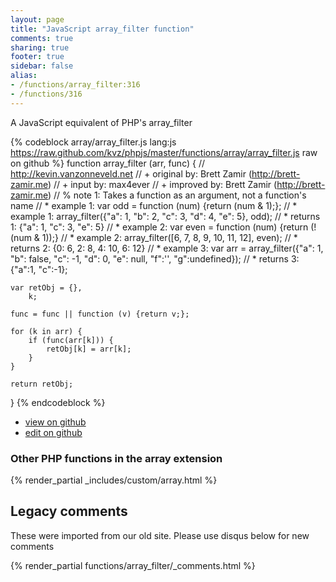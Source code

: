 ```yaml
---
layout: page
title: "JavaScript array_filter function"
comments: true
sharing: true
footer: true
sidebar: false
alias:
- /functions/array_filter:316
- /functions/316
---
```

<!-- Generated by Rakefile:build -->
A JavaScript equivalent of PHP's array_filter

{% codeblock array/array_filter.js lang:js https://raw.github.com/kvz/phpjs/master/functions/array/array_filter.js raw on github %}
function array_filter (arr, func) {
    // http://kevin.vanzonneveld.net
    // +   original by: Brett Zamir (http://brett-zamir.me)
    // +   input by: max4ever
    // +   improved by: Brett Zamir (http://brett-zamir.me)
    // %        note 1: Takes a function as an argument, not a function's name
    // *     example 1: var odd = function (num) {return (num & 1);}; 
    // *     example 1: array_filter({"a": 1, "b": 2, "c": 3, "d": 4, "e": 5}, odd);
    // *     returns 1: {"a": 1, "c": 3, "e": 5}
    // *     example 2: var even = function (num) {return (!(num & 1));}
    // *     example 2: array_filter([6, 7, 8, 9, 10, 11, 12], even);
    // *     returns 2: {0: 6, 2: 8, 4: 10, 6: 12} 
    // *     example 3: var arr = array_filter({"a": 1, "b": false, "c": -1, "d": 0, "e": null, "f":'', "g":undefined});
    // *     returns 3: {"a":1, "c":-1};
    
    var retObj = {},
        k;
        
    func = func || function (v) {return v;};

    for (k in arr) {
        if (func(arr[k])) {
            retObj[k] = arr[k];
        }
    }

    return retObj;
}
{% endcodeblock %}

 - [view on github](https://github.com/kvz/phpjs/blob/master/functions/array/array_filter.js)
 - [edit on github](https://github.com/kvz/phpjs/edit/master/functions/array/array_filter.js)

### Other PHP functions in the array extension
{% render_partial _includes/custom/array.html %}
## Legacy comments
These were imported from our old site. Please use disqus below for new comments
<div style="overflow-y: scroll; max-height: 500px;">
{% render_partial functions/array_filter/_comments.html %}
</div>
